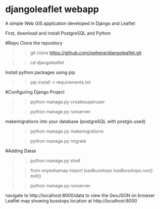 # djangoleaflet webapp

A simple Web GIS application developed in Django and Leaflet

First, download and install PostgreSQL and Python

#Repo
Clone the repository 
>> git clone https://github.com/joehene/djangoleaflet.git

>> cd djangoleaflet

Install python packages using pip
>> pip install -r requirements.txt

#Configuring Django Project 
>> python manage.py createsuperuser

>> python manage.py runserver

makemigrations into your database (postgreSQL with postgis used)
>> python manage.py makemigrations

>> python manage.py migrate

#Adding Datas
>> python manage.py shell

 
>>from onyeshamap import loadbusstops
>>loadbusstops.run()
>>exit()


>> python manage.py runserver

navigate to http://localhost:8000/data to view the GeoJSON on browser
Leaflet map showing busstops location at http://localhost:8000



